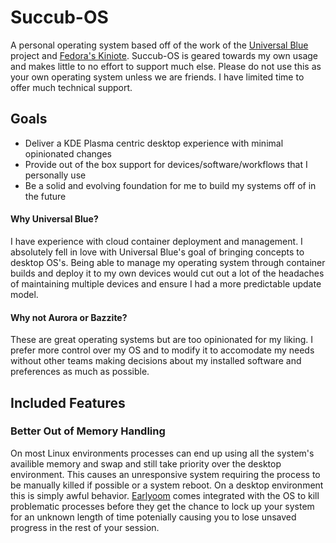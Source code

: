 # Succub-OS

A personal operating system based off of the work of the [Universal Blue](https://universal-blue.org/) project and [Fedora's Kiniote](https://fedoraproject.org/atomic-desktops/kinoite/). Succub-OS is geared towards my own usage and makes little to no effort to support much else. Please do not use this as your own operating system unless we are friends. I have limited time to offer much technical support.

## Goals

* Deliver a KDE Plasma centric desktop experience with minimal opinionated changes
* Provide out of the box support for devices/software/workflows that I personally use
* Be a solid and evolving foundation for me to build my systems off of in the future

#### Why Universal Blue?

I have experience with cloud container deployment and management. I absolutely fell in love with Universal Blue's goal of bringing concepts to desktop OS's. Being able to manage my operating system through container builds and deploy it to my own devices would cut out a lot of the headaches of maintaining multiple devices and ensure I had a more predictable update model.

#### Why not Aurora or Bazzite?

These are great operating systems but are too opinionated for my liking. I prefer more control over my OS and to modify it to accomodate my needs without other teams making decisions about my installed software and preferences as much as possible.

## Included Features

### Better Out of Memory Handling

On most Linux environments processes can end up using all the system's availible memory and swap and still take priority over the desktop environment. This causes an unresponsive system requiring the process to be manually killed if possible or a system reboot. On a desktop environment this is simply awful behavior. [Earlyoom](https://github.com/rfjakob/earlyoom) comes integrated with the OS to kill problematic processes before they get the chance to lock up your system for an unknown length of time potenially causing you to lose unsaved progress in the rest of your session.